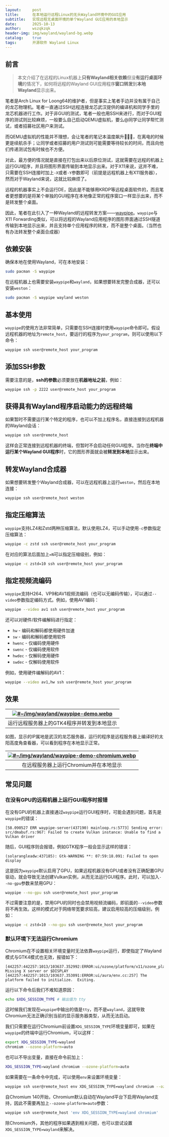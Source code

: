 ```yaml
---
layout:     post
title:      在本地运行远程Linux的无头Wayland环境中的GUI应用
subtitle:   实现远程无桌面环境的单个Wayland GUI应用的本地显示
date:       2025-10-13
author:     wszqkzqk
header-img: img/wayland/wayland-bg.webp
catalog:    true
tags:       开源软件 Wayland Linux
---
```


## 前言

> 本文介绍了在远程的Linux机器上**只有Wayland相关依赖**但没**有运行桌面环境**的情况下，如何将远程的Wayland GUI应用程序**窗口转发**到**本地Wayland**显示出来。

笔者是Arch Linux for Loong64的维护者，但是事实上笔者手边并没有属于自己的龙芯物理机。笔者一直通过SSH远程连接龙芯武汉提供的编译机和同学手里的龙芯机器进行工作。对于非GUI的测试，笔者一般也用SSH来进行，而对于GUI程序的测试则比较麻烦，一般要么自己启动QEMU虚拟机，要么@同学让同学帮忙测试，或者招募社区用户来测试。

而QEMU虚拟机的性能并不理想，会让笔者的笔记本温度飙升🥵🥵🥵，在离电的时候更是续航杀手；让同学或者招募的用户测试则可能需要等待较长的时间，而且向他们传递测试包有时候也不方便。

对此，最方便的情况就是直接在打包出来以后原位测试，这就需要在远程的机器上运行GUI程序，并且将图形界面传输到本地显示出来。对于X11来说，这并不难，只需要在SSH连接时加上`-X`或者`-Y`参数即可（前提是远程机器上有X11服务器），然而对于Wayland来说，这就比较麻烦了。

远程的机器事实上不会运行DE，因此是不能够用KRDP等远程桌面软件的，而且笔者更想要的是将某个单独的GUI程序在本地像正常的程序窗口一样显示出来，而不是转发整个桌面。

因此，笔者在此引入了一种Wayland的远程转发方案——[waypipe]()。`waypipe`与X11 Forwarding类似，可以将远程的Wayland应用程序的图形界面通过SSH隧道传输到本地显示出来，并且支持单个应用程序的转发，而不是整个桌面。（当然也有办法转发整个桌面合成器）

## 依赖安装

确保本地在使用Wayland，可在本地安装：

```bash
sudo pacman -S waypipe
```

在远程机器上也需要安装`waypipe`和`wayland`，如果想要转发完整合成器，还可以安装`weston`：

```bash
sudo pacman -S waypipe wayland weston
```

## 基本使用

`waypipe`的使用方法非常简单，只需要在SSH连接时使用`waypipe`命令即可。假设远程机器的地址为`remote_host`，要运行的程序为`your_program`，则可以使用以下命令：

```bash
waypipe ssh user@remote_host your_program
```

## 添加SSH参数

需要注意的是，**ssh的参数**必须要放在**机器地址之前**，例如：

```bash
waypipe ssh -p 2222 user@remote_host your_program
```

## 获得具有Wayland程序启动能力的远程终端

如果暂时不需要运行某个特定的程序，也可以不加上程序名，直接连接到远程机器的Wayland会话：

```bash
waypipe ssh user@remote_host
```

这样会正常连接到远程机器的终端，但暂时不会启动任何GUI程序。当你在**终端中运行某个Wayland GUI程序**时，它的图形界面就会被**转发到本地**显示出来。

## 转发Wayland合成器

如果想要转发整个Wayland合成器，可以在远程机器上运行`weston`，然后在本地连接：

```bash
waypipe ssh user@remote_host weston
```

## 指定压缩算法

`waypipe`支持LZ4和Zstd两种压缩算法，默认使用LZ4，可以手动使用`-c`参数指定压缩算法：

```bash
waypipe -c zstd ssh user@remote_host your_program
```

在对应的算法后面加上`=N`可以指定压缩级别，例如：

```bash
waypipe -c zstd=10 ssh user@remote_host your_program
```

## 指定视频流编码

`waypipe`支持H264、VP9和AV1视频流编码（也可以无编码传输），可以通过`--video`参数指定编码方式。例如，使用AV1编码：

```bash
waypipe --video av1 ssh user@remote_host your_program
```

还可以对硬件/软件编解码进行指定：

* `hw` - 编码和解码都使用硬件加速
* `sw` - 编码和解码都使用软件
* `hwenc` - 仅编码使用硬件
* `swenc` - 仅编码使用软件
* `hwdec` - 仅解码使用硬件
* `swdec` - 仅解码使用软件

例如，使用硬件编解码的AV1：

```bash
waypipe --video av1,hw ssh user@remote_host your_program
```

## 效果

|[![#~/img/wayland/waypipe-demo.webp](/img/wayland/waypipe-demo.webp)](/img/wayland/waypipe-demo.webp)|
|:----:|
|运行远程服务器上的GTK4程序并转发到本地显示|

如图，显示的IP属地是武汉的龙芯服务器，运行的程序是远程服务器上编译好的太阳高度角查看器，可以看到程序在本地显示正常。

|[![#~/img/wayland/waypipe-demo-chromium.webp](/img/wayland/waypipe-demo-chromium.webp)](/img/wayland/waypipe-demo-chromium.webp)|
|:----:|
|在远程服务器上运行Chromium并在本地显示|

## 常见问题

### 在没有GPU的远程机器上运行GUI程序时报错

在没有GPU的机器上直接通过`waypipe`运行GUI程序时，可能会遇到问题，首先是`waypipe`的错误：

```log
[58.090527 ERR waypipe-server(437190) mainloop.rs:5773] Sending error: src/dmabuf.rs:967: Failed to create Vulkan instance: Unable to find a Vulkan driver
```

随后，GUI程序则会报错，例如GTK程序一般会显示这样的错误：

```log
(solarangleadw:437185): Gtk-WARNING **: 07:59:18.091: Failed to open display
```

这是因为`waypipe`默认启用了GPU，如果远程机器没有GPU或者没有正确配置GPU驱动，就会导致无法创建Vulkan实例，从而无法运行GUI程序。此时，可以加入`--no-gpu`参数来禁用GPU：

```bash
waypipe --no-gpu ssh user@remote_host your_program
```

不过需要注意的是，禁用GPU的同时也会禁用视频流编码，即前面的`--video`参数将不再生效。这样的模式对于网络带宽要求较高，建议启用较高的压缩级别，例如：

```bash
waypipe -c zstd=10 --no-gpu ssh user@remote_host your_program
```

### 默认环境下无法运行Chromium

Chromium在不设置相关环境变量时无法依靠`waypipe`运行，即使指定了Wayland模式与GTK4模式也无效，报错如下：

```log
[442257:442257:1013/103637.352992:ERROR:ui/ozone/platform/x11/ozone_platform_x11.cc:249] Missing X server or $DISPLAY
[442257:442257:1013/103637.353091:ERROR:ui/aura/env.cc:257] The platform failed to initialize.  Exiting.
```

运行以下命令后我们不难知道原因：

```bash
echo $XDG_SESSION_TYPE # 输出值为 tty
```

这时候我们发现在`waypipe`中输出的值是`tty`，而不是`wayland`，这就导致Chromium无法正确识别当前的显示服务器类型，从而无法启动。

我们只需要在运行Chromium前设置`XDG_SESSION_TYPE`环境变量即可，如果在`waypipe`的终端中运行Chromium，可以这样：

```bash
export XDG_SESSION_TYPE=wayland
chromium --ozone-platform=auto
```

也可以不导出变量，直接在命令前加上：

```bash
XDG_SESSION_TYPE=wayland chromium --ozone-platform=auto
```

如果需要在一条命令中完成，可以使用`env`来设置环境变量：

```bash
waypipe ssh user@remote_host env XDG_SESSION_TYPE=wayland chromium --ozone-platform=auto
```

自Chromium 140开始，Chromium默认自动在Wayland平台下启用Wayland支持，因此不需要再加上`--ozone-platform=auto`参数：

```bash
waypipe ssh user@remote_host 'env XDG_SESSION_TYPE=wayland chromium'
```

除Chromium外，其他的程序如果遇到相关问题，也可以尝试设置`XDG_SESSION_TYPE=wayland`来解决。
